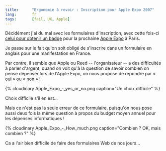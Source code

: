 ```yaml
---
title:      "Ergonomie à revoir : Inscription pour Apple Expo 2007"
lang:       fr
tags:       [fail, UX, Apple]
---
```


Décidément j'ai du mal avec les formulaires d'inscription, avec cette fois-ci [celui pour obtenir un badge](http://www.gldatasystems.fr/apple2007/form/gp.aspx?culture=US&l=1F86174NB2) pour la prochaine [Apple Expo](http://www.apple-expo.com/) à Paris.


Je passe sur le fait qu'on soit obligé de s'inscrire dans un formulaire en anglais pour une manifestation en France.

Par contre, il semble que Apple ou Reed -- l'organisateur -- a des difficultés à parler d'argent, quand on voit qu'à la question de savoir combien on pense dépenser lors de l'Apple Expo, on nous propose de répondre par « oui » ou « non » !

{% cloudinary Apple_Expo_-_yes_or_no.png caption="Un choix difficile" %}


Choix difficile s'il en est…

Mais ce n'est pas la seule erreur de ce formulaire, puisqu'on nous pose aussi deux fois la même question à propos du budget moyen annuel pour les dépenses informatiques !

{% cloudinary Apple_Expo_-_How_much.png caption="Combien ? OK, mais combien ?" %}


Ca a l'air bien difficile de faire des formulaires Web de nos jours…
